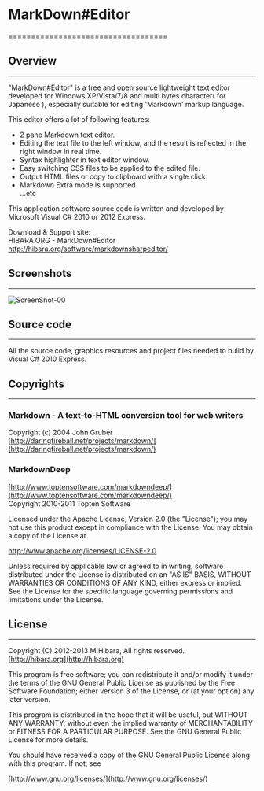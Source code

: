 ﻿# MarkDown#Editor
===================================

## Overview
-----------------------------------

"MarkDown#Editor" is a free and open source lightweight text editor developed for Windows XP/Vista/7/8 and multi bytes character( for Japanese ), especially suitable for editing 'Markdown' markup language.

This editor offers a lot of following features:  
* 2 pane Markdown text editor.  
* Editing the text file to the left window, and the result is reflected in the right window in real time.  
* Syntax highlighter in text editor window.  
* Easy switching CSS files to be applied to the edited file.  
* Output HTML files or copy to clipboard with a single click.  
* Markdown Extra mode is supported.   
...etc  

This application software source code is written and developed by Microsoft Visual C# 2010 or 2012 Express.

Download & Support site:  
HIBARA.ORG - MarkDown#Editor  
http://hibara.org/software/markdownsharpeditor/


## Screenshots
-----------------------------------

![ScreenShot-00](http://hibara.org/software/markdownsharpeditor/img/main_window_s.png)


## Source code
-----------------------------------

All the source code, graphics resources and project files needed to build by Visual C# 2010 Express.


## Copyrights
-----------------------------------

### Markdown  -  A text-to-HTML conversion tool for web writers   
Copyright (c) 2004 John Gruber   
[http://daringfireball.net/projects/markdown/](http://daringfireball.net/projects/markdown/)   

### MarkdownDeep    
[http://www.toptensoftware.com/markdowndeep/](http://www.toptensoftware.com/markdowndeep/)    
Copyright 2010-2011 Topten Software

Licensed under the Apache License, Version 2.0 (the "License"); you may not use this product except in compliance with the License. You may obtain a copy of the License at

http://www.apache.org/licenses/LICENSE-2.0

Unless required by applicable law or agreed to in writing, software distributed under the License is distributed on an "AS IS" BASIS, WITHOUT WARRANTIES OR CONDITIONS OF ANY KIND, either express or implied. See the License for the specific language governing permissions and limitations under the License.


## License
-----------------------------------

Copyright (C) 2012-2013 M.Hibara, All rights reserved.   
[http://hibara.org](http://hibara.org)

This program is free software; you can redistribute it and/or modify
it under the terms of the GNU General Public License as published by
the Free Software Foundation; either version 3 of the License, or (at
your option) any later version.

This program is distributed in the hope that it will be useful, but
WITHOUT ANY WARRANTY; without even the implied warranty of
MERCHANTABILITY or FITNESS FOR A PARTICULAR PURPOSE. See the GNU
General Public License for more details.

You should have received a copy of the GNU General Public License
along with this program. If not, see

[http://www.gnu.org/licenses/](http://www.gnu.org/licenses/)


